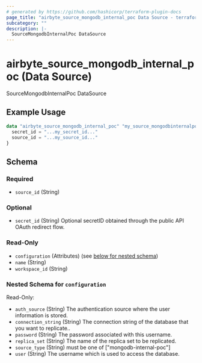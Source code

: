 ```yaml
---
# generated by https://github.com/hashicorp/terraform-plugin-docs
page_title: "airbyte_source_mongodb_internal_poc Data Source - terraform-provider-airbyte"
subcategory: ""
description: |-
  SourceMongodbInternalPoc DataSource
---
```


# airbyte_source_mongodb_internal_poc (Data Source)

SourceMongodbInternalPoc DataSource

## Example Usage

```terraform
data "airbyte_source_mongodb_internal_poc" "my_source_mongodbinternalpoc" {
  secret_id = "...my_secret_id..."
  source_id = "...my_source_id..."
}
```

<!-- schema generated by tfplugindocs -->
## Schema

### Required

- `source_id` (String)

### Optional

- `secret_id` (String) Optional secretID obtained through the public API OAuth redirect flow.

### Read-Only

- `configuration` (Attributes) (see [below for nested schema](#nestedatt--configuration))
- `name` (String)
- `workspace_id` (String)

<a id="nestedatt--configuration"></a>
### Nested Schema for `configuration`

Read-Only:

- `auth_source` (String) The authentication source where the user information is stored.
- `connection_string` (String) The connection string of the database that you want to replicate..
- `password` (String) The password associated with this username.
- `replica_set` (String) The name of the replica set to be replicated.
- `source_type` (String) must be one of ["mongodb-internal-poc"]
- `user` (String) The username which is used to access the database.


